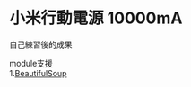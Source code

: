 # 小米行動電源 10000mA
自己練習後的成果


module支援 </br>
1.[BeautifulSoup](http://www.crummy.com/software/BeautifulSoup/bs4/doc/)</br>